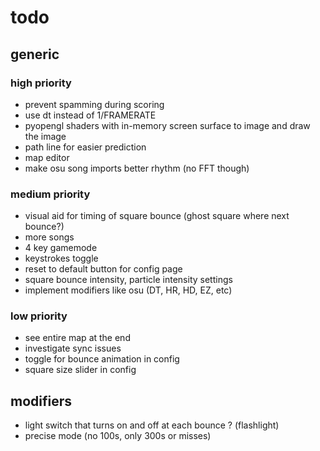 # todo

## generic

### high priority

- prevent spamming during scoring
- use dt instead of 1/FRAMERATE
- pyopengl shaders with in-memory screen surface to image and draw the image
- path line for easier prediction
- map editor
- make osu song imports better rhythm (no FFT though)

### medium priority

- visual aid for timing of square bounce (ghost square where next bounce?)
- more songs
- 4 key gamemode
- keystrokes toggle
- reset to default button for config page
- square bounce intensity, particle intensity settings
- implement modifiers like osu (DT, HR, HD, EZ, etc)

### low priority

- see entire map at the end
- investigate sync issues
- toggle for bounce animation in config
- square size slider in config

## modifiers

- light switch that turns on and off at each bounce ? (flashlight)
- precise mode (no 100s, only 300s or misses)
